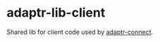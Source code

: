 # adaptr-lib-client

Shared lib for client code used by [adaptr-connect](https://github.com/stevoland/adaptr-connect).
